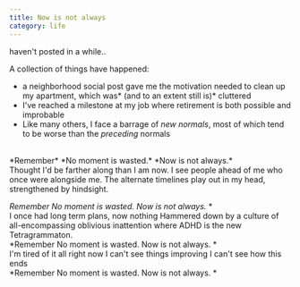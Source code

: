 ```yaml
---
title: Now is not always
category: life
---
```


haven't posted in a while.. 

A collection of things have happened:
<br>
* a neighborhood social post gave me the motivation needed to clean up my apartment, 
which was* (and to an extent still is)* cluttered
* I've reached a milestone at my job where retirement is both possible and improbable
* Like many others, I face a barrage of *new normals*, most of which tend to be worse than the *preceding* normals
<br>
*Remember*
*No moment is wasted.*
*Now is not always.*

<br>
Thought I'd be farther along than I am now.
I see people ahead of me who once were alongside me.
The alternate timelines play out in my head, strengthened by hindsight. 
<br>

*Remember*
*No moment is wasted.*
*Now is not always.*
*
<br>
I once had long term plans, now nothing
Hammered down by  a culture of all-encompassing oblivious inattention 
where ADHD is the new Tetragrammaton.
<br>
*Remember
No moment is wasted.
Now is not always.
*
<br>
I'm tired of it all right now
I can't see things improving
I can't see how this ends
<br>
*Remember
No moment is wasted.
Now is not always.
*
<!--stackedit_data:
eyJoaXN0b3J5IjpbMTc2NzA0NjY1Ml19
-->